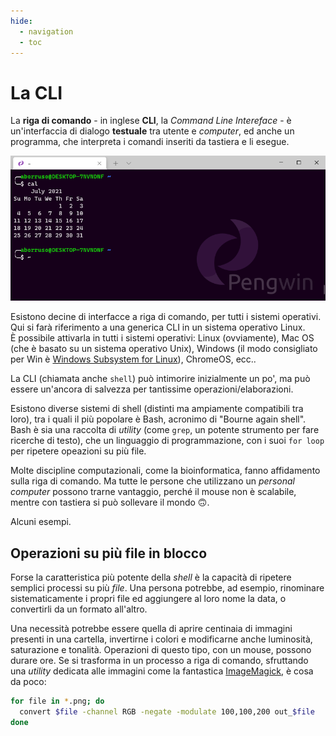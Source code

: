 ```yaml
---
hide:
  - navigation
  - toc
---
```


# La CLI

La **riga di comando** - in inglese **CLI**, la *Command Line Intereface* - è un'interfaccia di dialogo **testuale** tra utente e *computer*, ed anche un programma, che interpreta i comandi inseriti da tastiera e li esegue.

![](./images/cli_00.png)

Esistono decine di interfacce a riga di comando, per tutti i sistemi operativi. Qui si farà riferimento a una generica CLI in un sistema operativo Linux.<br>
È possibile attivarla in tutti i sistemi operativi: Linux (ovviamente), Mac OS (che è basato su un sistema operativo Unix), Windows (il modo consigliato per Win è [Windows Subsystem for Linux](https://docs.microsoft.com/en-us/windows/wsl/install-win10)), ChromeOS, ecc..

La CLI (chiamata anche `shell`) può intimorire inizialmente un po', ma può essere un'ancora di salvezza per tantissime operazioni/elaborazioni.

Esistono diverse sistemi di shell (distinti ma ampiamente compatibili tra loro), tra i quali il più popolare è Bash, acronimo di "Bourne again shell". Bash è sia una raccolta di *utility* (come `grep`, un potente strumento per fare ricerche di testo), che un linguaggio di programmazione, con i suoi `for loop` per ripetere opeazioni su più file.<!-- .slide: data-fullscreen -->

Molte discipline computazionali, come la bioinformatica, fanno affidamento sulla riga di comando. Ma tutte le persone che utilizzano un *personal computer* possono trarne vantaggio, perché il mouse non è scalabile, mentre con tastiera si può sollevare il mondo 🙃.

Alcuni esempi.

## Operazioni su più file in blocco

Forse la caratteristica più potente della *shell* è la capacità di ripetere semplici processi su più *file*. Una persona potrebbe, ad esempio, rinominare sistematicamente i propri file ed aggiungere al loro nome la data, o convertirli da un formato all'altro.

Una necessità potrebbe essere quella di aprire centinaia di immagini presenti in una cartella, invertirne i colori e modificarne anche luminosità, saturazione e tonalità. Operazioni di questo tipo, con un mouse, possono durare ore. Se si trasforma in un processo a riga di comando, sfruttando una *utility* dedicata alle immagini come la fantastica [ImageMagick](https://imagemagick.org/), è cosa da poco:

```bash
for file in *.png; do
  convert $file -channel RGB -negate -modulate 100,100,200 out_$file
done
```
